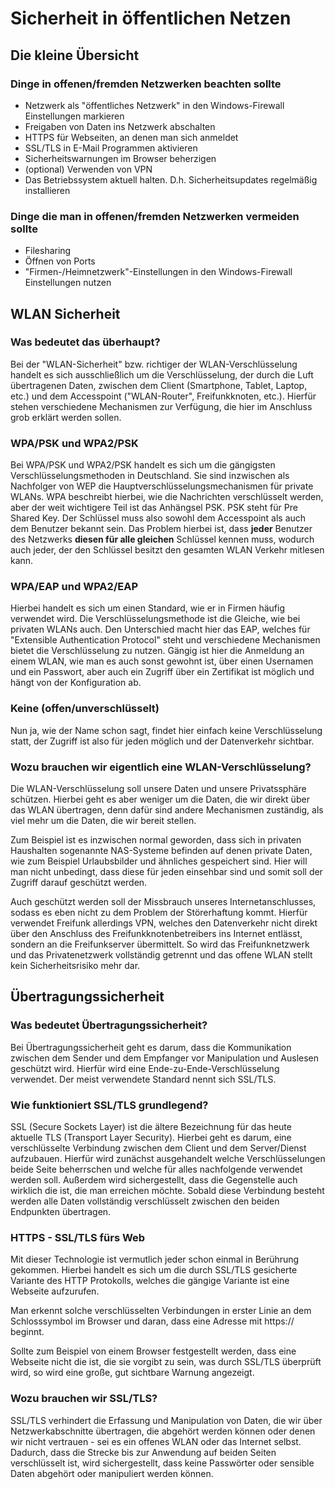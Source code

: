 # Sicherheit in öffentlichen Netzen
## Die kleine Übersicht

### Dinge in offenen/fremden Netzwerken beachten sollte

* Netzwerk als "öffentliches Netzwerk" in den Windows-Firewall Einstellungen markieren
* Freigaben von Daten ins Netzwerk abschalten
* HTTPS für Webseiten, an denen man sich anmeldet
* SSL/TLS in E-Mail Programmen aktivieren
* Sicherheitswarnungen im Browser beherzigen
* (optional) Verwenden von VPN
* Das Betriebssystem aktuell halten. D.h. Sicherheitsupdates regelmäßig installieren

### Dinge die man in offenen/fremden Netzwerken vermeiden sollte

* Filesharing
* Öffnen von Ports
* "Firmen-/Heimnetzwerk"-Einstellungen in den Windows-Firewall Einstellungen nutzen


## WLAN Sicherheit
### Was bedeutet das überhaupt?
Bei der "WLAN-Sicherheit" bzw. richtiger der WLAN-Verschlüsselung handelt es 
sich ausschließlich um die Verschlüsselung, der durch die Luft übertragenen 
Daten, zwischen dem Client (Smartphone, Tablet, Laptop, etc.) und dem 
Accesspoint ("WLAN-Router", Freifunkknoten, etc.). Hierfür stehen verschiedene 
Mechanismen zur Verfügung, die hier im Anschluss grob erklärt werden sollen.

### WPA/PSK und WPA2/PSK
Bei WPA/PSK und WPA2/PSK handelt es sich um die gängigsten 
Verschlüsselungsmethoden in Deutschland. Sie sind inzwischen als Nachfolger von 
WEP die Hauptverschlüsselungsmechanismen für private WLANs. WPA beschreibt 
hierbei, wie die Nachrichten verschlüsselt werden, aber der weit wichtigere 
Teil ist das Anhängsel PSK. PSK steht für Pre Shared Key. Der Schlüssel muss 
also sowohl dem Accesspoint als auch dem Benutzer bekannt sein. Das Problem 
hierbei ist, dass **jeder** Benutzer des Netzwerks **diesen für alle gleichen** 
Schlüssel kennen muss, wodurch auch jeder, der den Schlüssel besitzt den 
gesamten WLAN Verkehr mitlesen kann.

### WPA/EAP und WPA2/EAP
Hierbei handelt es sich um einen Standard, wie er in Firmen häufig verwendet 
wird. Die Verschlüsselungsmethode ist die Gleiche, wie bei privaten WLANs auch. 
Den Unterschied macht hier das EAP, welches für "Extensible Authentication 
Protocol" steht und verschiedene Mechanismen bietet die Verschlüsselung zu 
nutzen. Gängig ist hier die Anmeldung an einem WLAN, wie man es auch sonst 
gewohnt ist, über einen Usernamen und ein Passwort, aber auch ein Zugriff über 
ein Zertifikat ist möglich und hängt von der Konfiguration ab. 
 
### Keine (offen/unverschlüsselt)
Nun ja, wie der Name schon sagt, findet hier einfach keine Verschlüsselung 
statt, der Zugriff ist also für jeden möglich und der Datenverkehr sichtbar.

### Wozu brauchen wir eigentlich eine WLAN-Verschlüsselung?
Die WLAN-Verschlüsselung soll unsere Daten und unsere Privatssphäre schützen. 
Hierbei geht es aber weniger um die Daten, die wir direkt über das WLAN 
übertragen, denn dafür sind andere Mechanismen zuständig, als viel mehr um die 
Daten, die wir bereit stellen. 

Zum Beispiel ist es inzwischen normal geworden, dass sich in privaten Haushalten 
sogenannte NAS-Systeme befinden auf denen private Daten, wie zum Beispiel 
Urlaubsbilder und ähnliches gespeichert sind. Hier will man nicht unbedingt, dass diese 
für jeden einsehbar sind und somit soll der Zugriff darauf geschützt werden. 

Auch geschützt werden soll der Missbrauch unseres Internetanschlusses, sodass 
es eben nicht zu dem Problem der Störerhaftung kommt. Hierfür verwendet Freifunk 
allerdings VPN, welches den Datenverkehr nicht direkt über den Anschluss des 
Freifunkknotenbetreibers ins Internet entlässt, sondern an die Freifunkserver 
übermittelt. So wird das Freifunknetzwerk und das Privatenetzwerk vollständig 
getrennt und das offene WLAN stellt kein Sicherheitsrisiko mehr dar. 


## Übertragungssicherheit
### Was bedeutet Übertragungssicherheit?
Bei Übertragungssicherheit geht es darum, dass die Kommunikation zwischen dem 
Sender und dem Empfanger vor Manipulation und Auslesen geschützt wird. Hierfür 
wird eine Ende-zu-Ende-Verschlüsselung verwendet. Der meist verwendete 
Standard nennt sich SSL/TLS.

### Wie funktioniert SSL/TLS grundlegend?
SSL (Secure Sockets Layer) ist die ältere Bezeichnung für das heute aktuelle 
TLS (Transport Layer Security). Hierbei geht es darum, eine verschlüsselte 
Verbindung zwischen dem Client und dem Server/Dienst aufzubauen. Hierfür wird 
zunächst ausgehandelt welche Verschlüsselungen beide Seite beherrschen und 
welche für alles nachfolgende verwendet werden soll. Außerdem wird 
sichergestellt, dass die Gegenstelle auch wirklich die ist, die man erreichen 
möchte. Sobald diese Verbindung besteht werden alle Daten vollständig 
verschlüsselt zwischen den beiden Endpunkten übertragen. 

### HTTPS - SSL/TLS fürs Web
Mit dieser Technologie ist vermutlich jeder schon einmal in Berührung gekommen. 
Hierbei handelt es sich um die durch SSL/TLS gesicherte Variante des HTTP 
Protokolls, welches die gängige Variante ist eine Webseite aufzurufen. 

Man erkennt solche verschlüsselten Verbindungen in erster Linie an dem 
Schlosssymbol im Browser und daran, dass eine Adresse mit https:// beginnt.

Sollte zum Beispiel von einem Browser festgestellt werden, dass eine Webseite 
nicht die ist, die sie vorgibt zu sein, was durch SSL/TLS überprüft wird, so 
wird eine große, gut sichtbare Warnung angezeigt.

### Wozu brauchen wir SSL/TLS?
SSL/TLS verhindert die Erfassung und Manipulation von Daten, die wir über 
Netzwerkabschnitte übertragen, die abgehört werden können oder denen wir nicht 
vertrauen - sei es ein offenes WLAN oder das Internet selbst. Dadurch, dass die 
Strecke bis zur Anwendung auf beiden Seiten verschlüsselt ist, wird 
sichergestellt, dass keine Passwörter oder sensible Daten abgehört oder 
manipuliert werden können.
